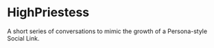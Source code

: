 # HighPriestess
A short series of conversations to mimic the growth of a Persona-style Social Link.
